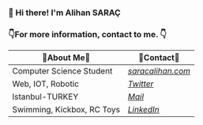 ### 👋 Hi there! I'm Alihan SARAÇ

### 👇For more information, contact to me. 👇

| 🤠About Me🤠 | 🔗Contact🔗 |
| ----------- | ----------- |
| Computer Science Student |[_saracalihan.com_](http://www.saracalihan.com/ "My Website")|
| Web, IOT, Robotic | [_Twitter_](https://twitter.com/saracaIihan "@saracaIihan it's Upper 'i' not 'L' :)")|
| Istanbul-TURKEY| [_Mail_](mailto:saracalihan@gmail.com "saracalihan@gmail.com")  |
|Swimming, Kickbox, RC Toys| [_LinkedIn_](https://www.linkedin.com/in/alihan-sara%C3%A7-ba75a319a/ "Alihan SARAÇ")|
